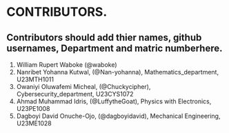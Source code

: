 # CONTRIBUTORS.
## Contributors should add thier names, github usernames, Department and matric numberhere.
<ol>
<li>William Rupert Waboke (@waboke)
<li>Nanribet Yohanna Kutwal, (@Nan-yohanna), Mathematics_department, U23MTH1011</li>
<li>Owaniyi Oluwafemi Micheal, (@Chuckycipher), Cybersecurity_department, U23CYS1072</li>
<li>Ahmad Muhammad Idris, (@LuffytheGoat), Physics with Electronics, U23PE1008</li>
<li>Dagboyi David Onuche-Ojo, (@dagboyidavid), Mechanical Engineering, U23ME1028</li>
</ol>
